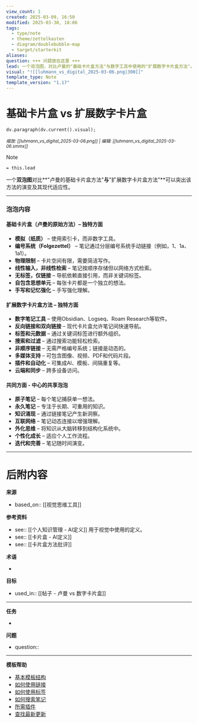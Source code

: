 ```yaml
---
view_count: 1
created: 2025-03-09, 16:50
modified: 2025-03-30, 18:06
tags:
  - type/note
  - theme/zettelkasten
  - diagram/doublebubble-map
  - target/starterkit
aliases: 
question: +++ 问题放在这里 +++
lead: 一个双泡图，对比卢曼的"基础卡片盒方法"与数字工具中使用的"扩展数字卡片盒方法"。
visual: "![[luhmann_vs_digital_2025-03-06.png|300]]"
template_type: Note
template_version: "1.17"
---
```

<!--  参见下方"模板帮助"了解属性使用方法 -->

# 基础卡片盒 vs 扩展数字卡片盒

<!-- 如果有的话，我的草图笔记 -->
```dataviewjs 
dv.paragraph(dv.current().visual);
```
<small>_缩放: [[luhmann_vs_digital_2025-03-06.png]] | 编辑: [[luhmann_vs_digital_2025-03-06.smmx]]_</small>

<!-- 从前言中的简短标题详细说明问题 -->


> [!Note]
> `= this.lead`

<!-- 详细回应或对话  -->

一个**双泡图**对比**"卢曼的基础卡片盒方法"**与**"扩展数字卡片盒方法"**可以突出该方法的演变及其现代适应性。

---
### 泡泡内容

#### 基础卡片盒（卢曼的原始方法）– 独特方面

- **模拟（纸质）** – 使用索引卡，而非数字工具。
- **编号系统（Folgezettel）** – 笔记通过分层编号系统手动链接（例如，1、1a、1a1）。
- **物理限制** – 卡片空间有限，需要简洁写作。
- **线性输入，非线性检索** – 笔记按顺序存储但以网络方式检索。
- **无标签，仅链接** – 导航依赖直接引用，而非关键词标签。
- **自包含思想单元** – 每张卡片都是一个独立的想法。
- **手写和记忆强化** – 手写强化理解。

#### 扩展数字卡片盒方法 – 独特方面

- **数字笔记工具** – 使用Obsidian、Logseq、Roam Research等软件。
- **反向链接和双向链接** – 现代卡片盒允许笔记间快速导航。
- **标签和元数据** – 通过关键词标签进行额外组织。
- **搜索和过滤** – 通过搜索功能轻松检索。
- **非顺序链接** – 无需严格编号系统；链接是动态的。
- **多媒体支持** – 可包含图像、视频、PDF和代码片段。
- **插件和自动化** – 可集成AI、模板、间隔重复等。
- **云端和同步** – 跨多设备访问。

#### 共同方面 - 中心的共享泡泡

- **原子笔记** – 每个笔记捕获单一想法。
- **永久笔记** – 专注于长期、可重用的知识。
- **知识涌现** – 通过链接笔记产生新洞察。
- **互联网络** – 笔记动态连接以增强理解。
- **外化思维** – 将知识从大脑转移到结构化系统中。
- **个性化成长** – 适应个人工作流程。
- **迭代和完善** – 笔记随时间演变。



---
# 后附内容

**来源**
<!-- 始终保留指向来源的链接- --> 
- based_on:: [[视觉思维工具]]

**参考资料**
<!-- 指向内容中未引用页面的链接。参见: [[相关笔记]] 因为 <原因> -->
- see:: [[个人知识管理 - AI定义]] 用于视觉中使用的定义。
- see:: [[卡片盒 - AI定义]]
- see:: [[卡片盒方法批评]]

**术语**
<!-- 指向定义页面的链接。 -->
- 

**目标**
<!-- 指向项目笔记或外部发布内容的链接。 -->
- used_in:: [[帖子 - 卢曼 vs 数字卡片盒]]

---
**任务**
<!-- 这个笔记还需要做什么？ --> 
- 

**问题**
<!-- 您还需要考虑什么？ --> 
- question::

---
**模板帮助**
<!-- 指向GitHub上外部帮助页面的链接。 -->
- [基本模板结构](https://github.com/groepl/Obsidian-Templates#basic-template-structure)
- [如何使用链接](https://github.com/groepl/Obsidian-Templates#how-to-use-links)
- [如何使用标签](https://github.com/groepl/Obsidian-Templates#how-to-use-tags)
- [如何搜索笔记](https://github.com/groepl/Obsidian-Templates#how-to-search-notes)
- [所需插件](https://github.com/groepl/Obsidian-Templates#obsidian-plugins-needed)
- [查找最新更新](https://github.com/groepl/Obsidian-Templates)
